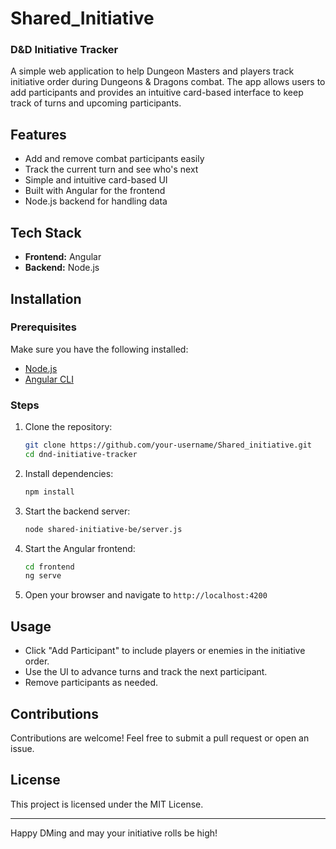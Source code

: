 # Shared_Initiative
### D&D Initiative Tracker

A simple web application to help Dungeon Masters and players track initiative order during Dungeons & Dragons combat. The app allows users to add participants and provides an intuitive card-based interface to keep track of turns and upcoming participants.

## Features
- Add and remove combat participants easily
- Track the current turn and see who's next
- Simple and intuitive card-based UI
- Built with Angular for the frontend
- Node.js backend for handling data

## Tech Stack
- **Frontend:** Angular
- **Backend:** Node.js

## Installation

### Prerequisites
Make sure you have the following installed:
- [Node.js](https://nodejs.org/)
- [Angular CLI](https://angular.io/cli)

### Steps
1. Clone the repository:
   ```sh
   git clone https://github.com/your-username/Shared_initiative.git
   cd dnd-initiative-tracker
   ```
2. Install dependencies:
   ```sh
   npm install
   ```
3. Start the backend server:
   ```sh
   node shared-initiative-be/server.js
   ```
4. Start the Angular frontend:
   ```sh
   cd frontend
   ng serve
   ```
5. Open your browser and navigate to `http://localhost:4200`

## Usage
- Click "Add Participant" to include players or enemies in the initiative order.
- Use the UI to advance turns and track the next participant.
- Remove participants as needed.

## Contributions
Contributions are welcome! Feel free to submit a pull request or open an issue.

## License
This project is licensed under the MIT License.

---

Happy DMing and may your initiative rolls be high!

